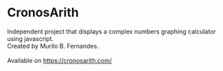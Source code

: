 # CronosArith

Independent project that displays a complex numbers graphing calculator using javascript.\
Created by Murilo B. Fernandes.
<br><br>
Available on https://cronosarith.com/
